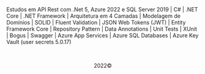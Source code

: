 <p>Estudos em API Rest com .Net 5, Azure 2022 e SQL Server 2019 | C# | .NET Core | .NET Framework | Arquitetura em 4 Camadas | Modelagem de Domínios | SOLID | Fluent Validation | JSON Web Tokens (JWT) | Entity Framework Core | Repository Pattern | Data Annotations | Unit Tests | XUnit | Bogus | Swagger | Azure App Services | Azure SQL Databases | Azure Key Vault (user secrets 5.0.17)</p>
<br> 
<p align="center">2022&copy;</p>
